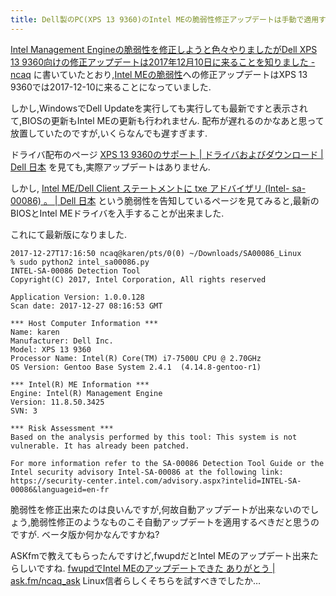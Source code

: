 ```yaml
---
title: Dell製のPC(XPS 13 9360)のIntel MEの脆弱性修正アップデートは手動で適用する必要があります
---
```


[Intel Management Engineの脆弱性を修正しようと色々やりましたがDell XPS 13 9360向けの修正アップデートは2017年12月10日に来ることを知りました - ncaq](https://www.ncaq.net/2017/11/24/15/49/12/)
に書いていたとおり,[Intel MEの脆弱性](https://pc.watch.impress.co.jp/docs/news/1093023.html)への修正アップデートはXPS 13 9360では2017-12-10に来ることになっていました.

しかし,WindowsでDell Updateを実行しても実行しても最新ですと表示されて,BIOSの更新もIntel MEの更新も行われません.
配布が遅れるのかなあと思って放置していたのですが,いくらなんでも遅すぎます.

ドライバ配布のページ
[XPS 13 9360のサポート | ドライバおよびダウンロード | Dell 日本](http://www.dell.com/support/home/jp/ja/jpbsd1/product-support/product/xps-13-9360-laptop/drivers)
を見ても,実際アップデートはありません.

しかし,
[Intel ME/Dell Client ステートメントに txe アドバイザリ (Intel- sa-00086) 。 | Dell 日本](https://www.dell.com/support/article/jp/ja/jpbsd1/sln308237/intel-me-dell-client-%E3%82%B9%E3%83%86%E3%83%BC%E3%83%88%E3%83%A1%E3%83%B3%E3%83%88%E3%81%AB-txe-%E3%82%A2%E3%83%89%E3%83%90%E3%82%A4%E3%82%B6%E3%83%AA--intel--sa-00086---?lang=ja)
という脆弱性を告知しているページを見てみると,最新のBIOSとIntel MEドライバを入手することが出来ました.

これにて最新版になりました.

~~~text
2017-12-27T17:16:50 ncaq@karen/pts/0(0) ~/Downloads/SA00086_Linux
% sudo python2 intel_sa00086.py
INTEL-SA-00086 Detection Tool
Copyright(C) 2017, Intel Corporation, All rights reserved

Application Version: 1.0.0.128
Scan date: 2017-12-27 08:16:53 GMT

*** Host Computer Information ***
Name: karen
Manufacturer: Dell Inc.
Model: XPS 13 9360
Processor Name: Intel(R) Core(TM) i7-7500U CPU @ 2.70GHz
OS Version: Gentoo Base System 2.4.1  (4.14.8-gentoo-r1)

*** Intel(R) ME Information ***
Engine: Intel(R) Management Engine
Version: 11.8.50.3425
SVN: 3

*** Risk Assessment ***
Based on the analysis performed by this tool: This system is not vulnerable. It has already been patched.

For more information refer to the SA-00086 Detection Tool Guide or the Intel security advisory Intel-SA-00086 at the following link:
https://security-center.intel.com/advisory.aspx?intelid=INTEL-SA-00086&languageid=en-fr
~~~

脆弱性を修正出来たのは良いんですが,何故自動アップデートが出来ないのでしょう,脆弱性修正のようなものこそ自動アップデートを適用するべきだと思うのですが.
ベータ版か何かなんですかね?

ASKfmで教えてもらったんですけど,fwupdだとIntel MEのアップデート出来たらしいですね.
[fwupdでIntel MEのアップデートできた ありがとう | ask.fm/ncaq_ask](https://ask.fm/ncaq_ask/answers/144916095566)
Linux信者らしくそちらを試すべきでしたか…
